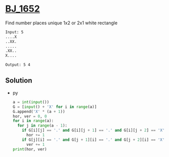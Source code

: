 # [BJ_1652](https://acmicpc.net/problem/1652)

Find number places unique 1x2 or 2x1 white rectangle

```txt
Input: 5
....X
..XX.
.....
.XX..
X....

Output: 5 4
```

## Solution

* py

  ```py
  a = int(input())
  G = [input() + 'X' for i in range(a)]
  G.append('X' * (a + 1))
  hor, ver = 0, 0
  for i in range(a):
    for j in range(a - 1):
      if G[i][j] == '.' and G[i][j + 1] == '.' and G[i][j + 2] == 'X':
        hor += 1
      if G[j][i] == '.' and G[j + 1][i] == '.' and G[j + 2][i] == 'X':
        ver += 1
  print(hor, ver)
  ```
